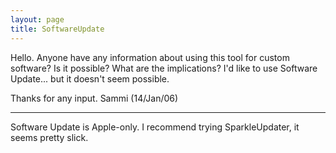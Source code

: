```yaml
---
layout: page
title: SoftwareUpdate
---
```


Hello. Anyone have any information about using this tool for custom software? Is it possible? What are the implications? I'd like to use Software Update... but it doesn't seem possible.

Thanks for any input. Sammi (14/Jan/06)

----

Software Update is Apple-only. I recommend trying SparkleUpdater, it seems pretty slick.

